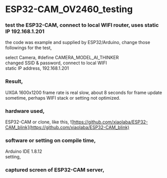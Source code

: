 # ESP32-CAM_OV2460_testing
### test the ESP32-CAM, connect to local WIFI router, uses static IP 192.168.1.201  

the code was example and supplied by ESP32/Arduino, change those followings for the test,

select Camera, #define CAMERA_MODEL_AI_THINKER  
changed SSID & password, connect to local WIFI  
static IP address, 192.168.1.201  

### Result,
UXGA 1600x1200 frame rate is real slow, about 8 seconds for frame update sometime, perhaps WIFI stack or setting not optimized.  

### hardware used,
ESP32-CAM or clone, like this, ![https://github.com/xiaolaba/ESP32-CAM_blink](https://github.com/xiaolaba/ESP32-CAM_blink)  


### software or setting on compile time,
Arduino IDE 1.8.12  
setting,



### captured screen of ESP32-CAM server,

